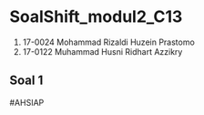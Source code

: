 # SoalShift_modul2_C13
1. 17-0024 Mohammad Rizaldi Huzein Prastomo
2. 17-0122 Muhammad Husni Ridhart Azzikry
## Soal 1
#AHSIAP